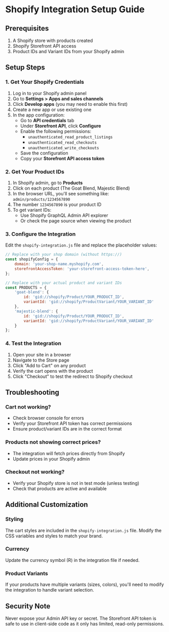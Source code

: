 # Shopify Integration Setup Guide

## Prerequisites
1. A Shopify store with products created
2. Shopify Storefront API access
3. Product IDs and Variant IDs from your Shopify admin

## Setup Steps

### 1. Get Your Shopify Credentials

1. Log in to your Shopify admin panel
2. Go to **Settings > Apps and sales channels**
3. Click **Develop apps** (you may need to enable this first)
4. Create a new app or use existing one
5. In the app configuration:
   - Go to **API credentials** tab
   - Under **Storefront API**, click **Configure**
   - Enable the following permissions:
     - `unauthenticated_read_product_listings`
     - `unauthenticated_read_checkouts`
     - `unauthenticated_write_checkouts`
   - Save the configuration
   - Copy your **Storefront API access token**

### 2. Get Your Product IDs

1. In Shopify admin, go to **Products**
2. Click on each product (The Goat Blend, Majestic Blend)
3. In the browser URL, you'll see something like: `admin/products/1234567890`
4. The number `1234567890` is your product ID
5. To get variant IDs:
   - Use Shopify GraphQL Admin API explorer
   - Or check the page source when viewing the product

### 3. Configure the Integration

Edit the `shopify-integration.js` file and replace the placeholder values:

```javascript
// Replace with your shop domain (without https://)
const shopifyConfig = {
    domain: 'your-shop-name.myshopify.com',
    storefrontAccessToken: 'your-storefront-access-token-here',
};

// Replace with your actual product and variant IDs
const PRODUCTS = {
    'goat-blend': {
        id: 'gid://shopify/Product/YOUR_PRODUCT_ID',
        variantId: 'gid://shopify/ProductVariant/YOUR_VARIANT_ID'
    },
    'majestic-blend': {
        id: 'gid://shopify/Product/YOUR_PRODUCT_ID',
        variantId: 'gid://shopify/ProductVariant/YOUR_VARIANT_ID'
    }
};
```

### 4. Test the Integration

1. Open your site in a browser
2. Navigate to the Store page
3. Click "Add to Cart" on any product
4. Verify the cart opens with the product
5. Click "Checkout" to test the redirect to Shopify checkout

## Troubleshooting

### Cart not working?
- Check browser console for errors
- Verify your Storefront API token has correct permissions
- Ensure product/variant IDs are in the correct format

### Products not showing correct prices?
- The integration will fetch prices directly from Shopify
- Update prices in your Shopify admin

### Checkout not working?
- Verify your Shopify store is not in test mode (unless testing)
- Check that products are active and available

## Additional Customization

### Styling
The cart styles are included in the `shopify-integration.js` file. Modify the CSS variables and styles to match your brand.

### Currency
Update the currency symbol (R) in the integration file if needed.

### Product Variants
If your products have multiple variants (sizes, colors), you'll need to modify the integration to handle variant selection.

## Security Note
Never expose your Admin API key or secret. The Storefront API token is safe to use in client-side code as it only has limited, read-only permissions.